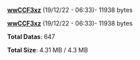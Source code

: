 [**wwCCF3xz**](/data/wwCCF3xz.txt) (19/12/22 - 06:33)- 11938 bytes

[**wwCCF3xz**](/data/wwCCF3xz.txt) (19/12/22 - 06:33)- 11938 bytes

**Total Datas**: 647

**Total Size**: 4.31 MB / 4.3 MB